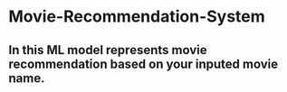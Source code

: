 # Movie-Recommendation-System
## In this ML model represents movie recommendation based on your inputed movie name.
